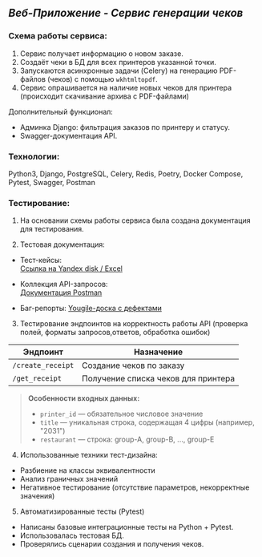## _Веб-Приложение - Сервис генерации чеков_

### Схема работы сервиса:
1. Сервис получает информацию о новом заказе.
2. Создаёт чеки в БД для всех принтеров указанной точки.
3. Запускаются асинхронные задачи (Celery) на генерацию PDF-файлов (чеков) с помощью `wkhtmltopdf`. 
4. Сервис опрашивается на наличие новых чеков для принтера (происходит скачивание архива с PDF-файлами)

Дополнительный функционал:
- Админка Django: фильтрация заказов по принтеру и статусу.
- Swagger-документация API.

### Технологии:

Python3, Django, PostgreSQL, Celery, Redis, Poetry, Docker Compose, Pytest, Swagger, Postman

### Тестирование:
1. На основании схемы работы сервиса была создана документация для тестирования.
   
2. Тестовая документация:
- Тест-кейсы:  
  [Ссылка на Yandex disk / Excel](https://disk.yandex.ru/i/Ba7Fsb-t9Iu6PA)

- Коллекция API-запросов:  
  [Документация Postman](https://documenter.getpostman.com/view/34882852/2sAYdkFo5y)

- Баг-репорты: 
  [Yougile-доска с дефектами](https://ru.yougile.com/board/c7iqym8ou71o)


3. Тестирование эндпоинтов на корректность работы API (проверка полей, форматы запросов,ответов, обработка ошибок)

  | Эндпоинт       | Назначение                                  | 
|----------------|----------------------------------------------|
| `/create_receipt` | Создание чеков по заказу                  | 
| `/get_receipt`    | Получение списка чеков для принтера       |

> **Особенности входных данных:**
> - `printer_id` — обязательное числовое значение
> - `title` — уникальная строка, содержащая 4 цифры (например, "2031")
> - `restaurant` — строка: group-A, group-B, ..., group-E

4. Использованные техники тест-дизайна:

- Разбиение на классы эквивалентности
- Анализ граничных значений
- Негативное тестирование (отсутствие параметров, некорректные значения)

5. Автоматизированные тесты (Pytest)

- Написаны базовые интеграционные тесты на Python + Pytest.
- Использовалась тестовая БД.
- Проверялись сценарии создания и получения чеков.

